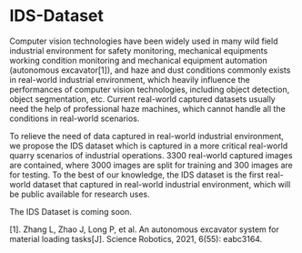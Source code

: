 # IDS-Dataset

Computer vision technologies have been widely used in many wild field industrial environment for safety monitoring, mechanical equipments working condition monitoring and mechanical equipment automation (autonomous excavator[1]), and haze and dust conditions commonly exists in real-world industrial environment, which heavily influence the performances of computer vision technologies, including object detection, object segmentation, etc. Current real-world captured datasets usually need the help of professional haze machines, which cannot handle all the conditions in real-world scenarios. 

To relieve the need of data captured in real-world industrial environment, we propose the IDS dataset which is captured in a more critical real-world quarry scenarios of industrial operations. 3300 real-world captured images are contained, where 3000 images are split for training and $300$ images are for testing. To the best of our knowledge, the IDS dataset is the first real-world dataset that captured in real-world industrial environment, which will be public available for research uses. 

The IDS Dataset is coming soon.

[1]. Zhang L, Zhao J, Long P, et al. An autonomous excavator system for material loading tasks[J]. Science Robotics, 2021, 6(55): eabc3164.
